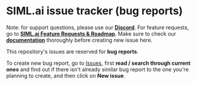 # SIML.ai issue tracker (bug reports)

Note: for support questions, please use our **[Discord](https://discord.gg/ZGxWbrbjQy)**. For feature requests, go to **[SIML.ai Feature Requests & Roadmap](https://siml.ai/roadmap)**. Make sure to check our **[documentation](https://docs.siml.ai/)** thoroughly before creating new issue here. 

This repository's issues are reserved for **bug reports**.

To create new bug report, go to [Issues](https://github.com/DimensionLab/simlai-issues/issues), first **read / search through current ones** and find out if there isn't already similar bug report to the one you're planning to create, and then click on **New issue**.